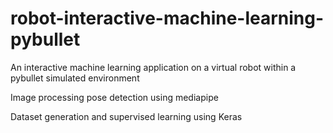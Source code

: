 # robot-interactive-machine-learning-pybullet
An interactive machine learning application on a virtual robot within a pybullet simulated environment

Image processing pose detection using mediapipe

Dataset generation and supervised learning using Keras
